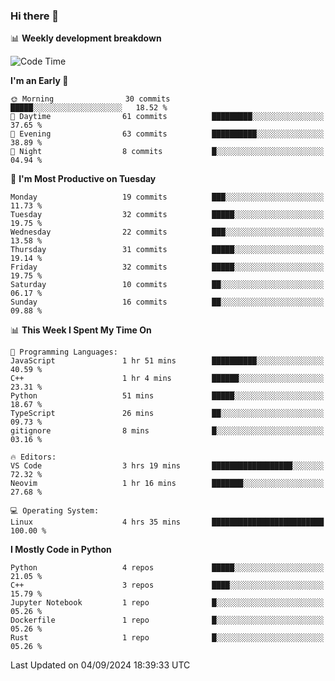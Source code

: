 ### Hi there 👋

📊 **Weekly development breakdown**
<!--START_SECTION:waka-->
![Code Time](http://img.shields.io/badge/Code%20Time-213%20hrs%2039%20mins-blue)

**I'm an Early 🐤** 

```text
🌞 Morning                30 commits          █████░░░░░░░░░░░░░░░░░░░░   18.52 % 
🌆 Daytime                61 commits          █████████░░░░░░░░░░░░░░░░   37.65 % 
🌃 Evening                63 commits          ██████████░░░░░░░░░░░░░░░   38.89 % 
🌙 Night                  8 commits           █░░░░░░░░░░░░░░░░░░░░░░░░   04.94 % 
```
📅 **I'm Most Productive on Tuesday** 

```text
Monday                   19 commits          ███░░░░░░░░░░░░░░░░░░░░░░   11.73 % 
Tuesday                  32 commits          █████░░░░░░░░░░░░░░░░░░░░   19.75 % 
Wednesday                22 commits          ███░░░░░░░░░░░░░░░░░░░░░░   13.58 % 
Thursday                 31 commits          █████░░░░░░░░░░░░░░░░░░░░   19.14 % 
Friday                   32 commits          █████░░░░░░░░░░░░░░░░░░░░   19.75 % 
Saturday                 10 commits          ██░░░░░░░░░░░░░░░░░░░░░░░   06.17 % 
Sunday                   16 commits          ██░░░░░░░░░░░░░░░░░░░░░░░   09.88 % 
```


📊 **This Week I Spent My Time On** 

```text
💬 Programming Languages: 
JavaScript               1 hr 51 mins        ██████████░░░░░░░░░░░░░░░   40.59 % 
C++                      1 hr 4 mins         ██████░░░░░░░░░░░░░░░░░░░   23.31 % 
Python                   51 mins             █████░░░░░░░░░░░░░░░░░░░░   18.67 % 
TypeScript               26 mins             ██░░░░░░░░░░░░░░░░░░░░░░░   09.73 % 
gitignore                8 mins              █░░░░░░░░░░░░░░░░░░░░░░░░   03.16 % 

🔥 Editors: 
VS Code                  3 hrs 19 mins       ██████████████████░░░░░░░   72.32 % 
Neovim                   1 hr 16 mins        ███████░░░░░░░░░░░░░░░░░░   27.68 % 

💻 Operating System: 
Linux                    4 hrs 35 mins       █████████████████████████   100.00 % 
```

**I Mostly Code in Python** 

```text
Python                   4 repos             █████░░░░░░░░░░░░░░░░░░░░   21.05 % 
C++                      3 repos             ████░░░░░░░░░░░░░░░░░░░░░   15.79 % 
Jupyter Notebook         1 repo              █░░░░░░░░░░░░░░░░░░░░░░░░   05.26 % 
Dockerfile               1 repo              █░░░░░░░░░░░░░░░░░░░░░░░░   05.26 % 
Rust                     1 repo              █░░░░░░░░░░░░░░░░░░░░░░░░   05.26 % 
```




 Last Updated on 04/09/2024 18:39:33 UTC
<!--END_SECTION:waka-->
<!--
**R-enanVieira/R-enanVieira** is a ✨ _special_ ✨ repository because its `README.md` (this file) appears on your GitHub profile.

Here are some ideas to get you started:

- 🔭 I’m currently working on ...
- 🌱 I’m currently learning ...
- 👯 I’m looking to collaborate on ...
- 🤔 I’m looking for help with ...
- 💬 Ask me about ...
- 📫 How to reach me: ...
- 😄 Pronouns: ...
- ⚡ Fun fact: ...
-->
